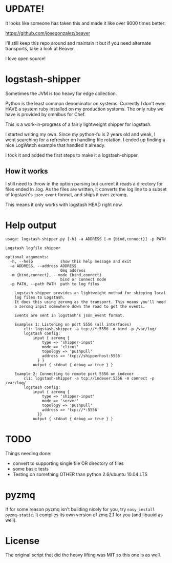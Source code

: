# UPDATE!
It looks like someone has taken this and made it like over 9000 times better:

https://github.com/josegonzalez/beaver

I'll still keep this repo around and maintain it but if you need alternate transports, take a look at Beaver.

I love open source!

# logstash-shipper
Sometimes the JVM is too heavy for edge collection.

Python is the least common denominator on systems. Currently I don't even HAVE a system ruby installed on my production systems. The only ruby we have is provided by omnibus for Chef.

This is a work-in-progress of a fairly lightweight shipper for logstash.

I started writing my own. Since my python-fu is 2 years old and weak, I went searching for a refresher on handling file rotation. I ended up finding a nice LogWatch example that handled it already.

I took it and added the first steps to make it a logstash-shipper.

## How it works
I still need to throw in the option parsing but current it reads a directory for files ended in .log. As the files are written, it converts the log line to a subset of logstash's `json_event` format, and ships it over zeromq.

This means it only works with logstash HEAD right now.

# Help output
```
usage: logstash-shipper.py [-h] -a ADDRESS [-m {bind,connect}] -p PATH

Logstash logfile shipper

optional arguments:
  -h, --help            show this help message and exit
  -a ADDRESS, --address ADDRESS
                        0mq address
  -m {bind,connect}, --mode {bind,connect}
                        bind or connect mode
  -p PATH, --path PATH  path to log files

    Logstash shipper provides an lightweight method for shipping local
    log files to Logstash.
    It does this using zeromq as the transport. This means you'll need
    a zeromq input somewhere down the road to get the events.

    Events are sent in logstash's json_event format.

    Examples 1: Listening on port 5556 (all interfaces)
        cli: logstash-shipper -a tcp://*:5556 -m bind -p /var/log/
        logstash config:
            input { zeromq {
                type => 'shipper-input'
                mode => 'client'
                topology => 'pushpull'
                address => 'tcp://shipperhost:5556'
              } }
            output { stdout { debug => true } }

    Example 2: Connecting to remote port 5556 on indexer
        cli: logstash-shipper -a tcp://indexer:5556 -m connect -p /var/log/
        logstash config:
            input { zeromq {
                type => 'shipper-input'
                mode => 'server'
                topology => 'pushpull'
                address => 'tcp://*:5556'
              }}
            output { stdout { debug => true } }
```

# TODO
Things needing done:

- convert to supporting single file OR directory of files
- some basic tests
- Testing on something OTHER than python 2.6/ubuntu 10.04 LTS

# pyzmq
If for some reason pyzmq isn't building nicely for you, try `easy_install pyzmq-static`. It compiles its own version of zmq 2.1 for you (and libuuid as well).

# License
The original script that did the heavy lifting was MIT so this one is as well.

